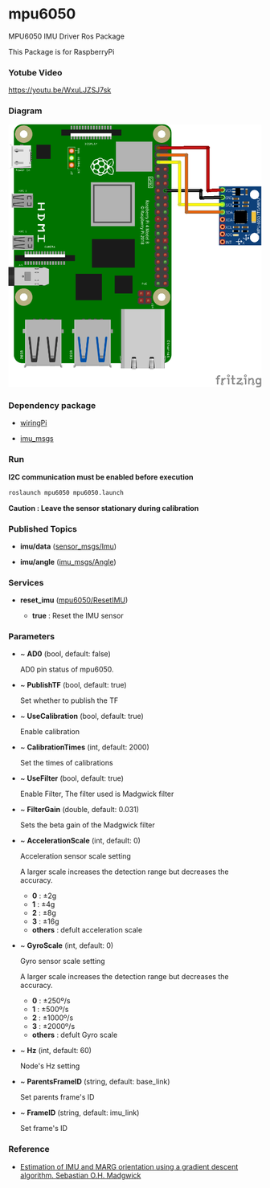 # mpu6050

MPU6050 IMU Driver Ros Package

This Package is for RaspberryPi

### Yotube Video

https://youtu.be/WxuLJZSJ7sk

### Diagram

![mpu6050](./diagram/mpu6050.png)

### Dependency package
- [wiringPi](http://wiringpi.com/download-and-install/)

- [imu_msgs](https://github.com/PigeonSensei/pigeon_imu_driver/tree/master/imu_msgs)

### Run

**I2C communication must be enabled before execution**

```bash
roslaunch mpu6050 mpu6050.launch
```

**Caution : Leave the sensor stationary during calibration**

### Published Topics

- **imu/data** ([sensor_msgs/Imu](http://docs.ros.org/en/melodic/api/sensor_msgs/html/msg/Imu.html))

- **imu/angle** ([imu_msgs/Angle](https://github.com/PigeonSensei/pigeon_imu_driver/blob/master/imu_msgs/msg/Angle.msg))

### Services
- **reset_imu** ([mpu6050/ResetIMU](https://github.com/PigeonSensei/pigeon_imu_driver/blob/master/mpu6050/srv/ResetIMU.srv))

  -  **true** : Reset the IMU sensor


### Parameters

- ~ **AD0** (bool, default: false)

  AD0 pin status of mpu6050.
  
- ~ **PublishTF** (bool, default: true)

  Set whether to publish the TF 

- ~ **UseCalibration** (bool, default: true)

  Enable calibration

- ~ **CalibrationTimes** (int, default: 2000)

  Set the times of calibrations

- ~ **UseFilter** (bool, default: true)

  Enable Filter, The filter used is Madgwick filter

- ~ **FilterGain** (double, default: 0.031)

  Sets the beta gain of the Madgwick filter
  
- ~ **AccelerationScale** (int, default: 0)

  Acceleration sensor scale setting

  A larger scale increases the detection range but decreases the accuracy.

  - **0** : ±2g
  - **1** : ±4g
  - **2** : ±8g
  - **3** : ±16g
  - **others** : defult acceleration scale
  
- ~ **GyroScale** (int, default: 0)

  Gyro sensor scale setting

  A larger scale increases the detection range but decreases the accuracy.

  - **0** : ±250º/s
  - **1** : ±500º/s
  - **2** : ±1000º/s
  - **3** : ±2000º/s
  - **others** : defult Gyro scale
  
- ~ **Hz** (int, default: 60)

  Node's Hz setting

- ~ **ParentsFrameID** (string, default: base_link)

  Set parents frame's ID

- ~ **FrameID** (string, default: imu_link)

  Set frame's ID
  
### Reference

- [Estimation of IMU and MARG orientation using a gradient descent algorithm.   Sebastian O.H. Madgwick](https://www.researchgate.net/publication/221775760_Estimation_of_IMU_and_MARG_orientation_using_a_gradient_descent_algorithm)

